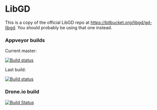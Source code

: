 # LibGD

This is a copy of the official LibGD repo at
<https://bitbucket.org/libgd/gd-libgd>.  You should probably be using
that one instead.

### Appveyor builds
Current master:

[![Build status](https://ci.appveyor.com/api/projects/status/02x5t3nngomjrawp/branch/master)](https://ci.appveyor.com/project/nathanaeljones/gd-libgd/branch/master)

Last build:

[![Build status](https://ci.appveyor.com/api/projects/status/02x5t3nngomjrawp)](https://ci.appveyor.com/project/nathanaeljones/gd-libgd)

### Drone.io build

[![Build Status](https://drone.io/github.com/imazen/gd-libgd/status.png)](https://drone.io/github.com/imazen/gd-libgd/latest)
